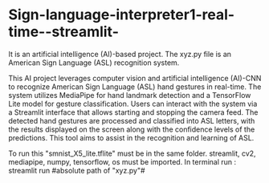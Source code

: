 # Sign-language-interpreter1-real-time--streamlit-

It is an artificial intelligence (AI)-based project. The xyz.py file is an American Sign Language (ASL) recognition system. 

This AI project leverages computer vision and artificial intelligence (AI)-CNN to recognize American Sign Language (ASL) hand gestures in real-time. The system utilizes MediaPipe for hand landmark detection and a TensorFlow Lite model for gesture classification. Users can interact with the system via a Streamlit interface that allows starting and stopping the camera feed. The detected hand gestures are processed and classified into ASL letters, with the results displayed on the screen along with the confidence levels of the predictions. This tool aims to assist in the recognition and learning of ASL. ​

To run this "smnist_X5_lite.tflite" must be in the same folder.
streamlit, cv2, mediapipe, numpy,  tensorflow, os must be imported.
In terminal run : streamlit run #absolute path of "xyz.py"#
